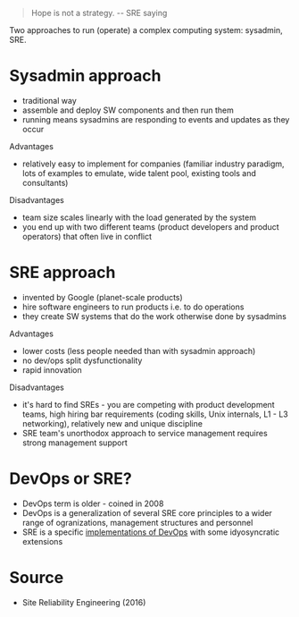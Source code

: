 > Hope is not a strategy. -- SRE saying

Two approaches to run (operate) a complex computing system: sysadmin, SRE.

# Sysadmin approach

* traditional way
* assemble and deploy SW components and then run them
* running means sysadmins are responding to events and updates as they occur

Advantages

* relatively easy to implement for companies (familiar industry paradigm, lots
  of examples to emulate, wide talent pool, existing tools and consultants)

Disadvantages

* team size scales linearly with the load generated by the system
* you end up with two different teams (product developers and product
  operators) that often live in conflict

# SRE approach

* invented by Google (planet-scale products)
* hire software engineers to run products i.e. to do operations
* they create SW systems that do the work otherwise done by sysadmins

Advantages

* lower costs (less people needed than with sysadmin approach)
* no dev/ops split dysfunctionality
* rapid innovation

Disadvantages

* it's hard to find SREs - you are competing with product development teams,
  high hiring bar requirements (coding skills, Unix internals, L1 - L3
  networking), relatively new and unique discipline
* SRE team's unorthodox approach to service management requires strong
  management support

# DevOps or SRE?

* DevOps term is older - coined in 2008
* DevOps is a generalization of several SRE core principles to a wider range of ogranizations, management structures and personnel
* SRE is a specific [implementations of DevOps](https://cloud.google.com/blog/products/gcp/sre-vs-devops-competing-standards-or-close-friends) with some idyosyncratic extensions 

# Source

* Site Reliability Engineering (2016)
